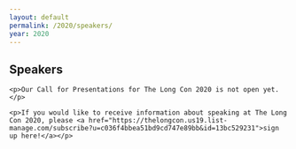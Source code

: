 ```yaml
---
layout: default
permalink: /2020/speakers/
year: 2020
---
```


<div class="row marketing">
  <div class="col-lg-12">
    <h2>Speakers</h2>

    <p>Our Call for Presentations for The Long Con 2020 is not open yet.</p>

    <p>If you would like to receive information about speaking at The Long Con 2020, please <a href="https://thelongcon.us19.list-manage.com/subscribe?u=c036f4bbea51bd9cd747e89bb&id=13bc529231">sign up here!</a></p>
  </div>
</div>
